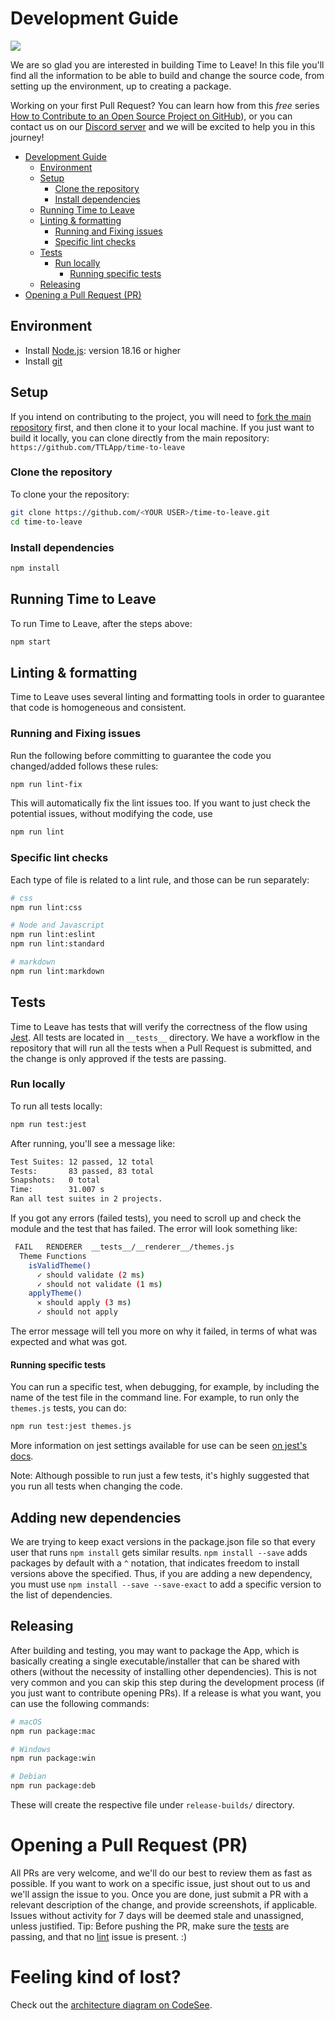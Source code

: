 # Development Guide

<a href="https://app.codesee.io/maps/public/798d8e40-19c3-11ec-b873-35f335ec68d2"><img src="https://codesee-docs.s3.amazonaws.com/badge.svg"></a>

We are so glad you are interested in building Time to Leave! In this file you'll find all the information to be able to build and change the source code, from setting up the environment, up to creating a package.

Working on your first Pull Request? You can learn how from this _free_ series [How to Contribute to an Open Source Project on GitHub](https://app.egghead.io/playlists/how-to-contribute-to-an-open-source-project-on-github)), or you can contact us on our [Discord server](https://discord.gg/P3KkEF5) and we will be excited to help you in this journey!

<!-- toc -->

- [Development Guide](#development-guide)
    - [Environment](#environment)
    - [Setup](#setup)
        - [Clone the repository](#clone-the-repository)
        - [Install dependencies](#install-dependencies)
    - [Running Time to Leave](#running-time-to-leave)
    - [Linting & formatting](#linting--formatting)
        - [Running and Fixing issues](#running-and-fixing-issues)
        - [Specific lint checks](#specific-lint-checks)
    - [Tests](#tests)
        - [Run locally](#run-locally)
            - [Running specific tests](#running-specific-tests)
    - [Releasing](#releasing)
- [Opening a Pull Request (PR)](#opening-a-pull-request-pr)

<!-- tocstop -->

## Environment

- Install [Node.js](https://nodejs.org/en/): version 18.16 or higher
- Install [git](https://git-scm.com/)

## Setup

If you intend on contributing to the project, you will need to [fork the main repository](https://guides.github.com/activities/forking/) first, and then clone it to your local machine.
If you just want to build it locally, you can clone directly from the main repository: `https://github.com/TTLApp/time-to-leave`

### Clone the repository

To clone your the repository:

```bash
git clone https://github.com/<YOUR USER>/time-to-leave.git
cd time-to-leave
```

### Install dependencies

```bash
npm install
```

## Running Time to Leave

To run Time to Leave, after the steps above:

```bash
npm start
```

## Linting & formatting

Time to Leave uses several linting and formatting tools in order to guarantee that code is homogeneous and consistent.

### Running and Fixing issues

Run the following before committing to guarantee the code you changed/added follows these rules:

```bash
npm run lint-fix
```

This will automatically fix the lint issues too.
If you want to just check the potential issues, without modifying the code, use

```bash
npm run lint
```

### Specific lint checks

Each type of file is related to a lint rule, and those can be run separately:

```bash
# css
npm run lint:css

# Node and Javascript
npm run lint:eslint
npm run lint:standard

# markdown
npm run lint:markdown
```

## Tests

Time to Leave has tests that will verify the correctness of the flow using [Jest](https://jestjs.io/). All tests are located in `__tests__` directory.
We have a workflow in the repository that will run all the tests when a Pull Request is submitted, and the change is only approved if the tests are passing.

### Run locally

To run all tests locally:

```bash
npm run test:jest
```

After running, you'll see a message like:

```bash
Test Suites: 12 passed, 12 total
Tests:       83 passed, 83 total
Snapshots:   0 total
Time:        31.007 s
Ran all test suites in 2 projects.
```

If you got any errors (failed tests), you need to scroll up and check the module and the test that has failed. The error will look something like:

```bash
 FAIL   RENDERER  __tests__/__renderer__/themes.js
  Theme Functions
    isValidTheme()
      ✓ should validate (2 ms)
      ✓ should not validate (1 ms)
    applyTheme()
      ✕ should apply (3 ms)
      ✓ should not apply
```

The error message will tell you more on why it failed, in terms of what was expected and what was got.

#### Running specific tests

You can run a specific test, when debugging, for example, by including the name of the test file in the command line. For example, to run only the `themes.js` tests, you can do:

```bash
npm run test:jest themes.js
```

More information on jest settings available for use can be seen [on jest's docs](https://jestjs.io/docs/en/cli#running-from-the-command-line).

Note: Although possible to run just a few tests, it's highly suggested that you run all tests when changing the code.

## Adding new dependencies

We are trying to keep exact versions in the package.json file so that every user that runs `npm install` gets similar results.
`npm install --save` adds packages by default with a `^` notation, that indicates freedom to install versions above the specified.
Thus, if you are adding a new dependency, you must use `npm install --save --save-exact` to add a specific version to the list of dependencies.

## Releasing

After building and testing, you may want to package the App, which is basically creating a single executable/installer that can be shared with others (without the necessity of installing other dependencies). This is not very common and you can skip this step during the development process (if you just want to contribute opening PRs).
If a release is what you want, you can use the following commands:

```bash
# macOS
npm run package:mac

# Windows
npm run package:win

# Debian
npm run package:deb
```

These will create the respective file under `release-builds/` directory.

# Opening a Pull Request (PR)

All PRs are very welcome, and we'll do our best to review them as fast as possible.
If you want to work on a specific issue, just shout out to us and we'll assign the issue to you.
Once you are done, just submit a PR with a relevant description of the change, and provide screenshots, if applicable.
Issues without activity for 7 days will be deemed stale and unassigned, unless justified.
Tip: Before pushing the PR, make sure the [tests](#Tests) are passing, and that no [lint](#Linting--formatting) issue is present. :)

# Feeling kind of lost?

Check out the [architecture diagram on CodeSee](https://app.codesee.io/maps/public/798d8e40-19c3-11ec-b873-35f335ec68d2).
